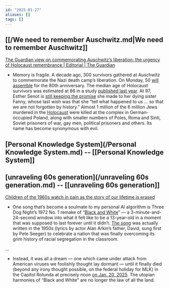 ```yaml
---
id: "2025-01-27"
aliases: []
tags: []
---
```


## [[/We need to remember Auschwitz.md|We need to remember Auschwitz]] 

[The Guardian view on commemorating Auschwitz’s liberation: the urgency of Holocaust remembrance | Editorial | The Guardian](https://www.theguardian.com/commentisfree/2025/jan/26/the-guardian-view-on-commemorating-auschwitzs-liberation-the-urgency-of-holocaust-remembrance)
- Memory is fragile. A decade ago, 300 survivors gathered at Auschwitz to commemorate the Nazi death camp’s liberation. On Monday, 50 [will assemble](https://www.theguardian.com/world/2025/jan/13/speeches-by-politicians-banned-at-80th-anniversary-of-auschwitzs-liberation) for the 80th anniversary. The median age of Holocaust survivors was estimated at 86 in a study [published last year](https://www.timesofisrael.com/global-study-finds-number-of-holocaust-survivors-shrank-by-half-since-2000/). At 97, Esther Senot is [still keeping the promise](https://www.thelocal.at/20250115/how-did-the-world-allow-auschwitz-nazi-death-camp-survivors-speak-out-ahead-of-anniversary) she made to her dying sister Fanny, whose last wish was that she “tell what happened to us ... so that we are not forgotten by history.” Almost 1 million of the 6 million Jews murdered in the [Holocaust](https://www.theguardian.com/world/holocaust) were killed at the complex in German-occupied Poland, along with smaller numbers of Poles, Roma and Sinti, Soviet prisoners of war, gay men, political prisoners and others. Its name has become synonymous with evil.

## [Personal Knowledge System](/Personal Knowledge System.md) --  [[Personal Knowledge System]]
## [unraveling 60s generation](/unraveling 60s generation.md) -- [[unraveling 60s generation]]
[Children of the 1960s watch in pain as the story of our lifetime is erased](https://www.inquirer.com/opinion/commentary/trump-presidency-1960s-civil-rights-20250126.html) 

- One song that’s become a soulmate to my personal AI algorithm is Three Dog Night’s 1972 No. 1 remake of “[Black and White](https://www.youtube.com/watch?v=4f65mO146Zo)” — a 3-minute-and-24-second window into what it felt like to be a 13-year-old in a moment that was supposed to last forever until it didn’t. [The song](https://www.songfacts.com/facts/three-dog-night/black-and-white) was actually written in the 1950s (lyrics by actor Alan Arkin’s father, David, sung first by Pete Seeger) to celebrate a nation that was finally overcoming its grim history of racial segregation in the classroom. 

…

- Instead, it was all a dream — one which came under attack from American viruses we foolishly thought lay dormant — until it finally died (beyond any irony thought possible, on the federal holiday for MLK) in the Capitol Rotunda at precisely noon [on Jan. 20, 2025](https://www.inquirer.com/columnists/attytood/trump-day-one-inauguration-20250121.html). The utopian harmonies of “Black and White” are no longer the law of all the land.
